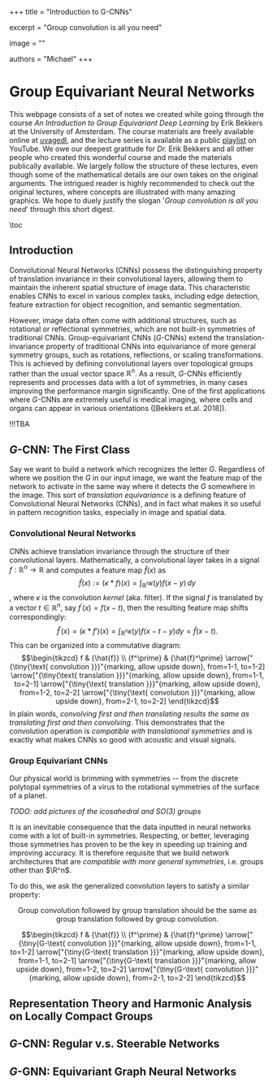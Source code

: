 +++
title = "Introduction to G-CNNs"

excerpt = "Group convolution is all you need"

image = ""

authors = "Michael"
+++

# Group Equivariant Neural Networks

This webpage consists of a set of notes we created while going through the course *An Introduction to Group Equivariant Deep Learning* by Erik Bekkers at the University of Amsterdam. The course materials are freely available online at [uvagedl](https://uvagedl.github.io/), and the lecture series is available as a public [playlist](https://www.youtube.com/playlist?list=PL8FnQMH2k7jzPrxqdYufoiYVHim8PyZWd) on YouTube. We owe our deepest gratitude for *Dr.* Erik Bekkers and all other people who created this wonderful course and made the materials publically available. We largely follow the structure of these lectures, even though some of the mathematical details are our own takes on the original arguments. The intrigued reader is highly recommended to check out the original lectures, where concepts are illustrated with many amazing graphics. We hope to duely justify the slogan '*Group convolution is all you need*' through this short digest. 

\toc


## Introduction

Convolutional Neural Networks (CNNs) possess the distinguishing property of translation invariance in their convolutional layers, allowing them to maintain the inherent spatial structure of image data. This characteristic enables CNNs to excel in various complex tasks, including edge detection, feature extraction for object recognition, and semantic segmentation.

However, image data often come with additional structures, such as rotational or reflectional symmetries, which are not built-in symmetries of traditional CNNs. Group-equivariant CNNs ($G$-CNNs) extend the translation-invariance property of traditional CNNs into equivariance of more general symmetry groups, such as rotations, reflections, or scaling transformations. This is achieved by defining convolutional layers over topological groups rather than the usual vector space $\mathbb{R}^n$. As a result, $G$-CNNs efficiently represents and processes data with a lot of symmetries, in many cases improving the performance margin significantly. One of the first applications where $G$-CNNs are extremely useful is medical imaging, where cells and organs can appear in various orientations ([Bekkers et.al. 2018]). 

!!!TBA

## $G$-CNN: The First Class


Say we want to build a network which recognizes the letter $G$. Regardless of where we position the $G$ in our input image, we want the feature map of the network to activate in the same way where it detects the $G$ somewhere in the image. This sort of *translation equivariance* is a defining feature of Convolutional Neural Networks (CNNs), and in fact what makes it so useful in pattern recognition tasks, especially in image and spatial data. 

### Convolutional Neural Networks

CNNs achieve translation invariance through the structure of their convolutional layers. Mathematically, a convolutional layer takes in a signal $f:\mathbb{R}^n\to \mathbb{R}$ and computes a feature map $\hat{f}(x)$ as $$\hat{f}(x):=(\kappa * f)(x) = \int_{\mathbb{R}^n} \kappa(y) f(x - y) \, dy$$, where $\kappa$ is the convolution *kernel* (aka. filter). If the signal $f$ is translated by a vector $t \in \mathbb{R}^n$, say $f^\prime(x) = f(x - t)$, then the resulting feature map shifts correspondingly: $$\hat{f}^\prime(x) = (\kappa * f')(x) = \int_{\mathbb{R}^n}\kappa(y)f(x-t-y)dy = \hat{f}(x-t).$$ This can be organized into a commutative diagram: 
$$\begin{tikzcd}
	f & {\hat{f}} \\
	{f^\prime} & {\hat{f}^\prime}
	\arrow["{\tiny{\text{ convolution }}}"{marking, allow upside down}, from=1-1, to=1-2]
	\arrow["{\tiny{\text{ translation }}}"{marking, allow upside down}, from=1-1, to=2-1]
	\arrow["{\tiny{\text{ translation }}}"{marking, allow upside down}, from=1-2, to=2-2]
	\arrow["{\tiny{\text{ convolution }}}"{marking, allow upside down}, from=2-1, to=2-2]
\end{tikzcd}$$
In plain words, *convolving first and then translating results the same as translating first and then convolving*. This demonstrates that the convolution operation is *compatible with translational symmetries* and is exactly what makes CNNs so good with acoustic and visual signals. 

### Group Equivariant CNNs

Our physical world is brimming with symmetries -- from the discrete polytopal symmetries of a virus to the rotational symmetries of the surface of a planet. 

*TODO: add pictures of the icosahedral and SO(3) groups*

It is an inevitable consequence that the data inputted in neural networks come with a lot of built-in symmetries. Respecting, or better, leveraging those symmetries has proven to be the key in speeding up training and improving accuracy. It is therefore requisite that we build network architectures that are *compatible with more general symmetries*, i.e. groups other than $\R^n$. 

To do this, we ask the generalized convolution layers to satisfy a similar property: 

<p style="text-align: center;"> Group convolution followed by group translation should be the same as group translation followed by group convolution. </p>

$$\begin{tikzcd}
	f & {\hat{f}} \\
	{f^\prime} & {\hat{f}^\prime}
	\arrow["{\tiny{G-\text{ convolution }}}"{marking, allow upside down}, from=1-1, to=1-2]
	\arrow["{\tiny{G-\text{ translation }}}"{marking, allow upside down}, from=1-1, to=2-1]
	\arrow["{\tiny{G-\text{ translation }}}"{marking, allow upside down}, from=1-2, to=2-2]
	\arrow["{\tiny{G-\text{ convolution }}}"{marking, allow upside down}, from=2-1, to=2-2]
\end{tikzcd}$$




## Representation Theory and Harmonic Analysis on Locally Compact Groups





## $G$-CNN: Regular v.s. Steerable Networks






## $G$-GNN: Equivariant Graph Neural Networks
